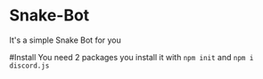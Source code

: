 # Snake-Bot
It's a simple Snake Bot for you

#Install 
You need 2 packages you install it with `npm init` and `npm i discord.js`

